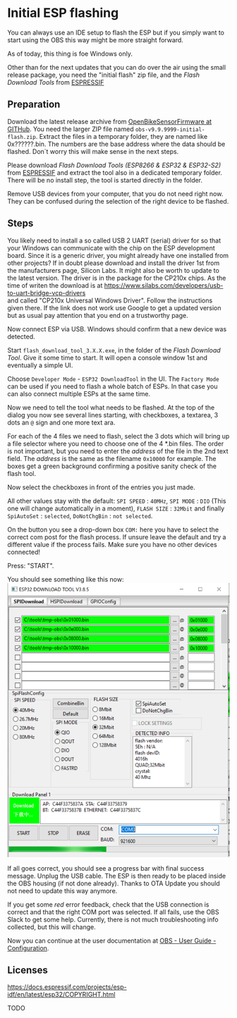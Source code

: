 # Initial ESP flashing

You can always use an IDE setup to flash the ESP but if you simply 
want to start using the OBS this way might be more straight forward. 

As of today, this thing is foe Windows only.

Other than for the next updates that you can do over the air using 
the small release package, you need the "initial flash" zip file, and 
the _Flash Download Tools_ from
[ESPRESSIF](https://www.espressif.com/en/support/download/other-tools?keys=&field_type_tid%5B%5D=13)

## Preparation

Download the latest release archive from 
[OpenBikeSensorFirmware at GITHub](https://github.com/openbikesensor/OpenBikeSensorFirmware/releases). 
You need the larger ZIP file named `obs-v9.9.9999-initial-flash.zip`.
Extract the files in a temporary folder, they are named like 
0x??????.bin. The numbers are the base address where the data should 
be flashed. Don`t worry this will make sense in the next steps.

Please download _Flash Download Tools (ESP8266 & ESP32 & ESP32-S2)_ from
[ESPRESSIF](https://www.espressif.com/en/support/download/other-tools?keys=&field_type_tid%5B%5D=13)
and extract the tool also in a dedicated temporary folder. There
will be no install step, the tool is started directly in the folder.

Remove USB devices from your computer, that you do not need right now.
They can be confused during the selection of the right device to be
flashed.

## Steps

You likely need to install a so called USB 2 UART (serial) driver 
for so that your Windows can communicate with the chip on the 
ESP development board. Since it is a generic driver, you might 
already have one installed from other projects?
If in doubt please download and install the driver 1st from the 
manufacturers page, Silicon Labs. It might also be worth to update 
to the latest version. The driver is in the package for the 
CP210x chips. As the time of writen the download is at 
https://www.silabs.com/developers/usb-to-uart-bridge-vcp-drivers  
and called "CP210x Universal Windows Driver". Follow the 
instructions given there. If the link does not work use Google 
to get a updated version but as usual pay attention that you end
on a trustworthy page.

Now connect ESP via USB. Windows should confirm that a new
device was detected. 

Start `flash_download_tool_3.X.X.exe`, in the folder of the _Flash 
Download Tool_. Give it some time to start. It will open a console 
window 1st and eventually a simple UI. 

Choose `Developer Mode` - `ESP32 DownloadTool` in the UI. The 
`Factory Mode` can be used if you need to flash a whole batch of 
ESPs. In that case you can also connect multiple ESPs at the same 
time.

Now we need to tell the tool what needs to be flashed. At the
top of the dialog you now see several lines starting, with 
checkboxes, a textarea, 3 dots an `@` sign and one more
text ara.

For each of the 4 files we need to flash, select the 3 dots which
will bring up a file selector where you need to choose one of
the 4 *.bin files. The order is not important, but you need to 
enter the _address_ of the file in the 2nd text field. The _address_ 
is the same as the filename `0x10000` for example. The boxes get
a green background confirming a positive sanity check of the flash 
tool.

Now select the checkboxes in front of the entries you just made.

All other values stay with the default:
`SPI SPEED` : `40MHz`, `SPI MODE` : `DIO` (This one will change 
automatically in a moment), `FLASH SIZE` : `32Mbit` and finally
`SpiAutoSet` : `selected`, `DoNotChgBin` : `not selected`.

On the button you see a drop-down box `COM:` here you have to 
select the correct com post for the flash process. If unsure
leave the default and try a different value if the process 
fails. Make sure you have no other devices connected!

Press: "START".

You should see something like this now:
![Flashing in progress](flashtool.png)

If all goes correct, you should see a progress bar with final 
success message. Unplug the USB cable. The ESP is then ready 
to be placed inside the OBS housing (if not done already).
Thanks to OTA Update you should not need to update this way
anymore.

If you get some _red_ error feedback, check that the USB 
connection is correct and that the right COM port was selected.
If all fails, use the OBS Slack to get some help.
Currently, there is not much troubleshooting info collected, 
but this will change.

Now you can continue at the user documentation at 
[OBS - User Guide - Configuration](https://www.openbikesensor.org/user-guide/configuration.html).

## Licenses

https://docs.espressif.com/projects/esp-idf/en/latest/esp32/COPYRIGHT.html

TODO
